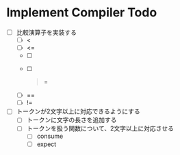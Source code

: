 # Implement Compiler Todo

- [ ] 比較演算子を実装する
    - [ ] <
    - [ ] <=
    - [ ] >
    - [ ] >=
    - [ ] ==
    - [ ] !=
- [ ] トークンが2文字以上に対応できるようにする
    - [ ] トークンに文字の長さを追加する
    - [ ] トークンを扱う関数について、2文字以上に対応させる
        - [ ] consume
        - [ ] expect
